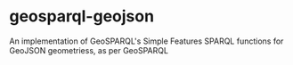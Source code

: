 # geosparql-geojson
An implementation of GeoSPARQL's Simple Features SPARQL functions for GeoJSON geometriess, as per GeoSPARQL
